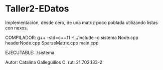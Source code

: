 # Taller2-EDatos
Implementación, desde cero, de una matriz poco poblada utilizando listas con nexos.

COMPILADOR: g++ -std=c++11 -I../include -o sistema Node.cpp headerNode.cpp SparseMatrix.cpp main.cpp

EJECUTABLE: .\sistema

Autor:
Catalina Galleguillos C. 
rut: 21.702.133-2
